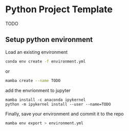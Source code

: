 # Python Project Template
TODO
## Setup python environment

Load an existing environment
```sh
conda env create -f environment.yml
```
or
```sh
mamba create --name TODO


```
add the envrionment to jupyter
```
mamba install -c anaconda ipykernel
python -m ipykernel install --user --name=TODO
```
Finally, save your environment and commit it to the repo
```sh
mamba env export > environment.yml
```
